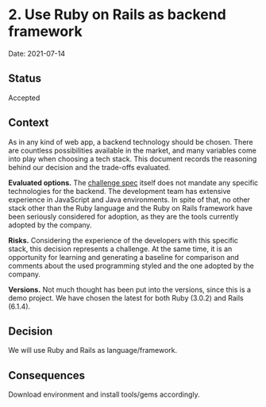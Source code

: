 # 2. Use Ruby on Rails as backend framework

Date: 2021-07-14

## Status

Accepted

## Context

As in any kind of web app, a backend technology should be chosen. There are countless possibilities available
in the market, and many variables come into play when choosing a tech stack. This document records the reasoning behind our decision and the trade-offs evaluated.

**Evaluated options.** The [challenge spec](https://gumroad.notion.site/Coding-challenge-v2-f7aa85150edd41eeb3537aae4632619f) itself does not mandate
any specific technologies for the backend. The development team has extensive experience in JavaScript and Java environments.
In spite of that, no other stack other than the Ruby language and the Ruby on Rails framework have been seriously considered for adoption, as they are
the tools currently adopted by the company.

**Risks.** Considering the experience of the developers with this specific stack, this decision represents a challenge. At the same time,
it is an opportunity for learning and generating a baseline for comparison and comments about the used programming styled and the one adopted by the company.

**Versions.** Not much thought has been put into the versions, since this is a demo project. We have chosen the latest
for both Ruby (3.0.2) and Rails (6.1.4).

## Decision

We will use Ruby and Rails as language/framework.

## Consequences

Download environment and install tools/gems accordingly.
